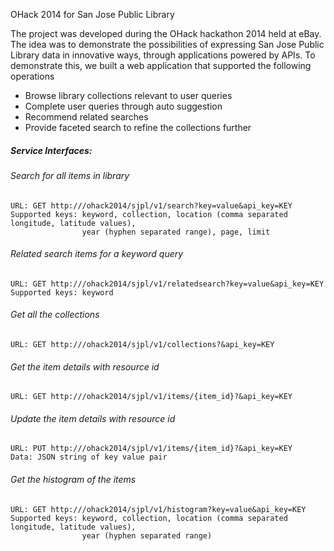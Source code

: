 OHack 2014 for San Jose Public Library

The project was developed during the OHack hackathon 2014 held at eBay. The idea was to demonstrate the possibilities of expressing San Jose Public Library data in innovative ways, through applications powered by APIs.
To demonstrate this, we built a web application that supported the following operations
-  Browse library collections relevant to user queries
-  Complete user queries through auto suggestion
-  Recommend related searches
-  Provide faceted search to refine the collections further

##### Service Interfaces:

###### Search for all items in library
<pre><code>URL: GET http://<server-name>/ohack2014/sjpl/v1/search?key=value&api_key=KEY
Supported keys: keyword, collection, location (comma separated longitude, latitude values), 
                year (hyphen separated range), page, limit
</code></pre>
                

###### Related search items for a keyword query
<pre><code>URL: GET http://<server-name>/ohack2014/sjpl/v1/relatedsearch?key=value&api_key=KEY
Supported keys: keyword
</code></pre>


###### Get all the collections
<pre><code>URL: GET http://<server-name>/ohack2014/sjpl/v1/collections?&api_key=KEY
</code></pre>

###### Get the item details with resource id
<pre><code>URL: GET http://<server-name>/ohack2014/sjpl/v1/items/{item_id}?&api_key=KEY
</code></pre>

###### Update the item details with resource id
<pre><code>URL: PUT http://<server-name>/ohack2014/sjpl/v1/items/{item_id}?&api_key=KEY
Data: JSON string of key value pair
</code></pre>

###### Get the histogram of the items
<pre><code>URL: GET http://<server-name>/ohack2014/sjpl/v1/histogram?key=value&api_key=KEY
Supported keys: keyword, collection, location (comma separated longitude, latitude values), 
                year (hyphen separated range)
</code></pre>
